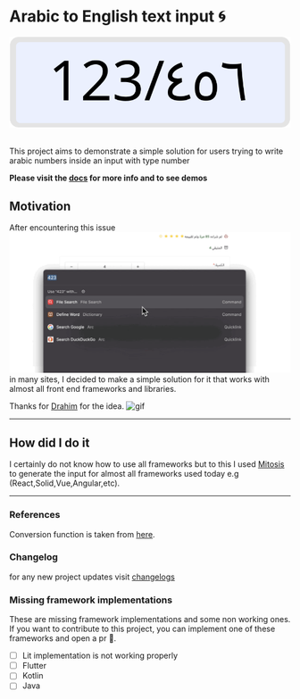 # Arabic to English text input 🌀
<div align=center>

![Banner](bannar.svg)
</div>
<br>
This project aims to demonstrate a simple solution for users trying to write arabic numbers inside an input with type number


**Please visit the [docs](https://arabic-to-english-input.vercel.app/) for more info and to see demos**
## Motivation
After encountering this issue ![issue](issue.gif) in many sites, I decided to make a simple solution for it that works with almost all front end frameworks and libraries.

Thanks for [Drahim](https://drah.im/login) for the idea.
![gif](drahim.gif)
<hr>

## How did I do it
I certainly do not know how to use all frameworks but to this I used [Mitosis](https://github.com/BuilderIO/mitosis/tree/main) to generate the input for almost all frameworks used today e.g (React,Solid,Vue,Angular,etc). 
<hr>

### References
Conversion function is taken from [here](https://stackoverflow.com/questions/31439604/how-to-convert-persian-and-arabic-digits-of-a-string-to-english-using-javascript).

### Changelog 
for any new project updates visit [changelogs](https://arabic-to-english-input.vercel.app/en/changelog)

### Missing framework implementations
These are missing framework implementations and some non working ones.<br>
If you want to contribute to this project, you can implement one of these frameworks and open a pr 🤗.

- [ ] Lit implementation is not working properly
- [ ] Flutter
- [ ] Kotlin
- [ ] Java
